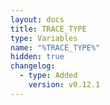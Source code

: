 ```yaml
---
layout: docs
title: TRACE_TYPE
type: Variables
name: "%TRACE_TYPE%"
hidden: true
changelog:
  - type: Added
    version: v0.12.1
---
```

